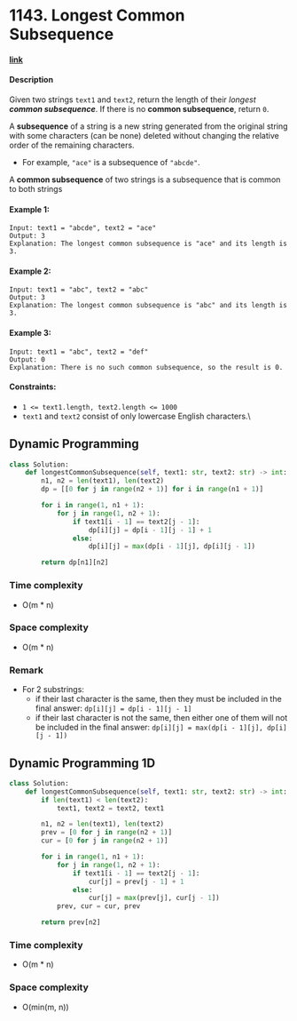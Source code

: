 # 1143. Longest Common Subsequence

#### [link](https://leetcode.com/problems/longest-common-subsequence/)

#### Description
Given two strings `text1` and `text2`, return the length of their *longest **common subsequence***. If there is no **common subsequence**, return `0`.

A **subsequence** of a string is a new string generated from the original string with some characters (can be none) deleted without changing the relative order of the remaining characters.

* For example, `"ace"` is a subsequence of `"abcde"`.

A **common subsequence** of two strings is a subsequence that is common to both strings

#### Example 1:
```
Input: text1 = "abcde", text2 = "ace" 
Output: 3  
Explanation: The longest common subsequence is "ace" and its length is 3.
```
#### Example 2:
```
Input: text1 = "abc", text2 = "abc"
Output: 3
Explanation: The longest common subsequence is "abc" and its length is 3.
```
#### Example 3:
```
Input: text1 = "abc", text2 = "def"
Output: 0
Explanation: There is no such common subsequence, so the result is 0.
```

#### Constraints:
* `1 <= text1.length, text2.length <= 1000`
* `text1` and `text2` consist of only lowercase English characters.\

## Dynamic Programming
```python
class Solution:
    def longestCommonSubsequence(self, text1: str, text2: str) -> int:
        n1, n2 = len(text1), len(text2)
        dp = [[0 for j in range(n2 + 1)] for i in range(n1 + 1)]

        for i in range(1, n1 + 1):
            for j in range(1, n2 + 1):
                if text1[i - 1] == text2[j - 1]:
                    dp[i][j] = dp[i - 1][j - 1] + 1
                else:
                    dp[i][j] = max(dp[i - 1][j], dp[i][j - 1])

        return dp[n1][n2]
```
### Time complexity
* O(m * n)
### Space complexity
* O(m * n)
### Remark
* For 2 substrings:
    * if their last character is the same, then they must be included in the final answer: `dp[i][j] = dp[i - 1][j - 1]`
    * if their last character is not the same, then either one of them will not be included in the final answer: `dp[i][j] = max(dp[i - 1][j], dp[i][j - 1])`

## Dynamic Programming 1D
```python
class Solution:
    def longestCommonSubsequence(self, text1: str, text2: str) -> int:
        if len(text1) < len(text2):
            text1, text2 = text2, text1

        n1, n2 = len(text1), len(text2)
        prev = [0 for j in range(n2 + 1)]
        cur = [0 for j in range(n2 + 1)]

        for i in range(1, n1 + 1):
            for j in range(1, n2 + 1):
                if text1[i - 1] == text2[j - 1]:
                    cur[j] = prev[j - 1] + 1
                else:
                    cur[j] = max(prev[j], cur[j - 1]) 
            prev, cur = cur, prev

        return prev[n2]
```
### Time complexity
* O(m * n)
### Space complexity
* O(min(m, n))

